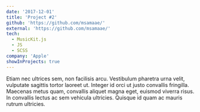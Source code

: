 ```yaml
---
date: '2017-12-01'
title: 'Project #2'
github: 'https://github.com/msamaae/'
external: 'https://github.com/msamaae/'
tech:
  - MusicKit.js
  - JS
  - SCSS
company: 'Apple'
showInProjects: true
---
```


Etiam nec ultrices sem, non facilisis arcu. Vestibulum pharetra urna velit, vulputate sagittis tortor laoreet ut. Integer id orci ut justo convallis fringilla. Maecenas metus quam, convallis aliquet magna eget, euismod viverra risus. In convallis lectus ac sem vehicula ultricies. Quisque id quam ac mauris rutrum ultricies.
